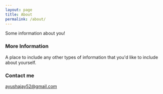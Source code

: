 ```yaml
---
layout: page
title: About
permalink: /about/
---
```


Some information about you!

### More Information

A place to include any other types of information that you'd like to include about yourself.

### Contact me

[ayushajay52@gmail.com](mailto:ayushajay52@gmail.com)
